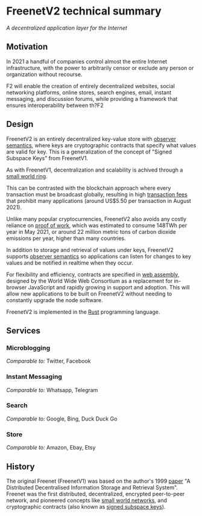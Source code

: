 # FreenetV2 technical summary

*A decentralized application layer for the Internet*

## Motivation

In 2021 a handful of companies control almost the entire Internet infrastructure, with the power to arbitrarily censor or exclude any person or organization without recourse.

F2 will enable the creation of entirely decentralized websites, social networking platforms, online stores, search 
engines, email, instant messaging, and discussion forums, while providing a framework that ensures interoperability between th?F2

## Design

FreenetV2 is an entirely decentralized key-value store with [observer semantics](https://en.wikipedia.org/wiki/Observer_pattern), 
where keys are cryptographic contracts that specify what values are valid for key. This is a generalization of the
concept of "Signed Subspace Keys" from FreenetV1.

As with FreenetV1, decentralization and scalability is achived through a [small world ring](https://en.wikipedia.org/wiki/Small-world_network).

This can be contrasted with the blockchain approach where every transaction must be broadcast globally, resulting in high [transaction fees](https://ycharts.com/indicators/ethereum_average_transaction_fee) that prohibit many applications (around US$5.50 per transaction in August 2021).

Unlike many popular cryptocurrencies, FreenetV2 also avoids any costly reliance on [proof of work](https://en.wikipedia.org/wiki/Proof_of_work), 
which was estimated to consume 148TWh per year in May 2021, or around 22 million metric tons of carbon dioxide emissions per year, higher than many countries.

In addition to storage and retrieval of values under keys, FreenetV2 supports [observer semantics](https://en.wikipedia.org/wiki/Observer_pattern)
so applications can listen for changes to key values and be notified in realtime when they occur.

For flexibility and efficiency, contracts are specified in [web assembly](https://en.wikipedia.org/wiki/WebAssembly), designed by the
World Wide Web Consortium as a replacement for in-browser JavaScript and rapidly growing in support and adoption. This will allow
new applications to be built on FreenetV2 without needing to constantly upgrade the node software.

FreenetV2 is implemented in the [Rust](https://www.rust-lang.org/) programming language.

## Services

### Microblogging

*Comparable to:* Twitter, Facebook

### Instant Messaging

*Comparable to:* Whatsapp, Telegram

### Search

*Comparable to:* Google, Bing, Duck Duck Go

### Store

*Comparable to:* Amazon, Ebay, Etsy

## History

The original Freenet (FreenetV1) was based on the author's 1999 [paper](http://citeseer.ist.psu.edu/viewdoc/summary?doi=10.1.1.32.3665) 
"A Distributed Decentralised Information Storage and Retrieval System". Freenet was the first distributed, decentralized, encrypted 
peer-to-peer network, and pioneered concepts like [small world networks](https://en.wikipedia.org/wiki/Small-world_network), 
and cryptographic contracts (also known as [signed subspace keys](https://freenetproject.org/papers/freenet-ieee.pdf)).
